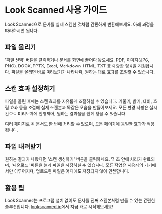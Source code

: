 # Look Scanned 사용 가이드

Look Scanned으로 문서를 실제 스캔한 것처럼 간편하게 변환해보세요. 아래 과정을 따라하시면 됩니다.

## 파일 올리기

'파일 선택' 버튼을 클릭하거나 문서를 화면에 끌어다 놓으세요. PDF, 이미지(JPG, PNG), DOCX, PPTX, Excel, Markdown, HTML, TXT 등 다양한 형식을 지원합니다. 파일을 올리면 바로 미리보기가 나타나며, 원하는 대로 효과를 조절할 수 있습니다.

## 스캔 효과 설정하기

파일을 올린 후에는 스캔 효과를 자유롭게 조절하실 수 있습니다. 기울기, 밝기, 대비, 흐림 효과 등을 조절해 실제 스캔본과 똑같은 모습을 만들어보세요. 모든 변경 사항은 실시간으로 미리보기에 반영되어, 원하는 결과물을 쉽게 얻을 수 있습니다.

여러 페이지로 된 문서도 한 번에 처리할 수 있으며, 모든 페이지에 동일한 효과가 적용됩니다.

## 파일 내려받기

원하는 결과가 나왔다면 '스캔 생성하기' 버튼을 클릭하세요. 몇 초 안에 처리가 완료되며, '다운로드' 버튼을 눌러 파일을 저장하실 수 있습니다. 모든 작업은 사용자의 기기에서만 이루어지며, 업로드된 파일은 어디에도 저장되지 않아 안전합니다.

## 활용 팁

Look Scanned는 프로그램 설치 없이도 문서를 진짜 스캔본처럼 만들 수 있는 간편한 솔루션입니다. [lookscanned.io](https://lookscanned.io)에서 지금 바로 시작해보세요!
